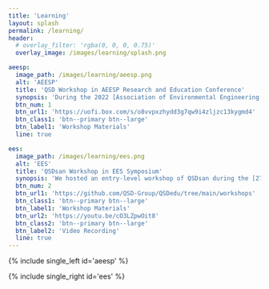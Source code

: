 ```yaml
---
title: 'Learning'
layout: splash
permalink: /learning/
header:
  # overlay_filter: 'rgba(0, 0, 0, 0.75)'
  overlay_image: /images/learning/splash.png

aeesp:
  image_path: /images/learning/aeesp.png
  alt: 'AEESP'
  title: 'QSD Workshop in AEESP Research and Education Conference'
  synopsis: 'During the 2022 [Association of Environmental Engineering and Science Professors (AEESP) Research and Education Conference](https://aeesp2022.wustl.edu), we hosted a workshop on Quantitative Sustainable Design (QSD). In this workshop, we familiarize participants with a structured approach to sustainable design (QSD) and provide experience in leveraging QSD to generate insight in their domains of interest.'
  btn_num: 1
  btn_url1: 'https://uofi.box.com/s/o8vvpxzhydd3g7qw9i4zljzc13kygmd4'
  btn_class1: 'btn--primary btn--large'
  btn_label1: 'Workshop Materials'
  line: true

ees:
  image_path: /images/learning/ees.png
  alt: 'EES'
  title: 'QSDsan Workshop in EES Symposium'
  synopsis: 'We hosted an entry-level workshop of QSDsan during the [27th Environmental Engineering and Science (EES) Symposium](https://publish.illinois.edu/2022-environmentalsymposium/) at the University of Illinois Urbana-Champaign. In this workshop, attendees could interact with QSDsan through [Binder](https://mybinder.org/) without any local installation and prior knowledge on programming.'
  btn_num: 2
  btn_url1: 'https://github.com/QSD-Group/QSDedu/tree/main/workshops'
  btn_class1: 'btn--primary btn--large'
  btn_label1: 'Workshop Materials'
  btn_url2: 'https://youtu.be/cO3LZpwOit8'
  btn_class2: 'btn--primary btn--large'
  btn_label2: 'Video Recording'
  line: true
---
```


{% include single_left id='aeesp' %}

{% include single_right id='ees' %}